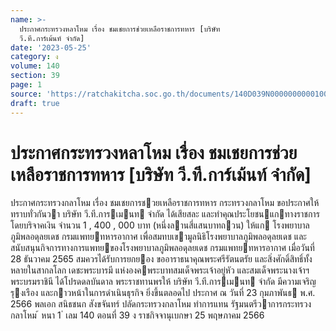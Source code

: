 ```yaml
---
name: >-
  ประกาศกระทรวงหลาโหม เรื่อง ชมเชยการช่วยเหลือราชการทหาร [บริษัท
  วี.ที.การ์เม้นท์ จำกัด]
date: '2023-05-25'
category: ง
volume: 140
section: 39
page: 1
source: 'https://ratchakitcha.soc.go.th/documents/140D039N0000000000100.pdf'
draft: true
---
```


# ประกาศกระทรวงหลาโหม เรื่อง ชมเชยการช่วยเหลือราชการทหาร [บริษัท วี.ที.การ์เม้นท์ จำกัด]

ประกาศกระทรวงกลาโหม เรื่อง ชมเชยการชวยเหลือราชการทหาร กระทรวงกลาโหม ขอประกาศให้ทราบทั่วกันวา บริษัท วี.ที.การเมนท จํากัด ได้เสียสละ และทําคุณประโยชนแกทางราชการ โดยบริจาคเงิน จํานวน 1 , 400 , 000 บาท (หนึ่งลานสี่แสนบาทถวน) ให้แก โรงพยาบาลภูมิพลอดุลยเดช กรมแพทยทหารอากาศ เพื่อสมทบเขามูลนิธิโรงพยาบาลภูมิพลอดุลยเดช และสนับสนุนกิจการทางการแพทยของโรงพยาบาลภูมิพลอดุลยเดช กรมแพทยทหารอากาศ เมื่อวันที่ 28 ธันวาคม 2565 สมควรได้รับการยกยอง ขออาราธนาคุณพระศรีรัตนตรัย และสิ่งศักดิ์สิทธิ์ทั้งหลายในสากลโลก เดชะพระบารมี แห่งองคพระบาทสมเด็จพระเจ้าอยู่หัว และสมเด็จพระนางเจ้าฯ พระบรมราชินี ได้โปรดดลบันดาล พระราชทานพรให้ บริษัท วี.ที.การเมนท จํากัด มีความเจริญรุงเรือง และกาวหน้าในการดําเนินธุรกิจ ยิ่งขึ้นตลอดไป ประกาศ ณ วันที่ 23 กุมภาพันธ พ.ศ. 2566 พลเอก สนิธชนก สังขจันทร์ ปลัดกระทรวงกลาโหม ทําการแทน รัฐมนตรีวาการกระทรวงกลาโหม ้ หนา 1 ่ เลม 140 ตอนที่ 39 ง ราชกิจจานุเบกษา 25 พฤษภาคม 2566

